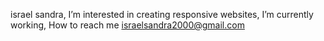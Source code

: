 israel sandra, 
I’m interested in creating responsive websites,
I’m currently working,
How to reach me israelsandra2000@gmail.com

<!---
israelsandra/israelsandra is a ✨ special ✨ repository because its `README.md` (this file) appears on your GitHub profile.
You can click the Preview link to take a look at your changes.
--->
